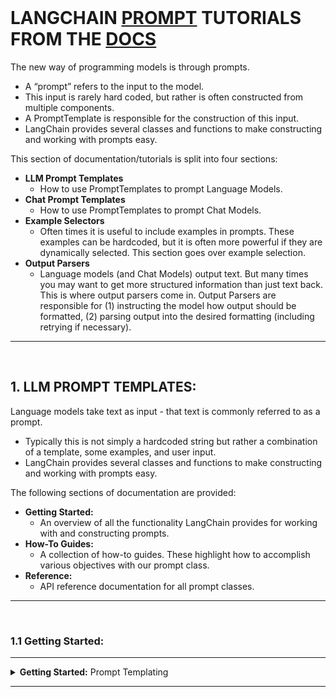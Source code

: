 <br>

# LANGCHAIN <u>PROMPT</u> TUTORIALS FROM THE <a href="https://python.langchain.com/en/latest/modules/prompts.html">DOCS</a>

The new way of programming models is through prompts. 
* A “prompt” refers to the input to the model. 
* This input is rarely hard coded, but rather is often constructed from multiple components. 
* A PromptTemplate is responsible for the construction of this input. 
* LangChain provides several classes and functions to make constructing and working with prompts easy.

This section of documentation/tutorials is split into four sections:
* **LLM Prompt Templates**
  * How to use PromptTemplates to prompt Language Models.
* **Chat Prompt Templates**
  * How to use PromptTemplates to prompt Chat Models.
* **Example Selectors**
  * Often times it is useful to include examples in prompts. These examples can be hardcoded, but it is often more powerful if they are dynamically selected. This section goes over example selection.
* **Output Parsers**
  * Language models (and Chat Models) output text. But many times you may want to get more structured information than just text back. This is where output parsers come in. Output Parsers are responsible for (1) instructing the model how output should be formatted, (2) parsing output into the desired formatting (including retrying if necessary).

---

<br>

## 1. LLM PROMPT TEMPLATES: 

Language models take text as input - that text is commonly referred to as a prompt. 
* Typically this is not simply a hardcoded string but rather a combination of a template, some examples, and user input. 
* LangChain provides several classes and functions to make constructing and working with prompts easy.

The following sections of documentation are provided:
* **Getting Started:**
  * An overview of all the functionality LangChain provides for working with and constructing prompts.
* **How-To Guides:**
  * A collection of how-to guides. These highlight how to accomplish various objectives with our prompt class.
* **Reference:**
  * API reference documentation for all prompt classes.

---

<br>

### 1.1 Getting Started: 

---


<details>
<summary><b>Getting Started:</b> Prompt Templating</summary>

In this tutorial, we will learn about:
* what a prompt template is, and why it is needed,
* how to create a prompt template,
* how to pass few shot examples to a prompt template,
* how to select examples for a prompt template.

<br>

**WHAT IS A PROMPT TEMPLATE?**

A prompt template refers to a reproducible way to generate a prompt. 
* It contains a text string (“the template”)
* And takes a set of parameters from the end user
* Which it combines with the text string to generate a prompt.

The prompt template may contain:
* instructions to the language model
* a set of few shot examples to help the language model generate a better response
* a question to the language model

The following code snippet contains an example of a prompt template:

```python
from langchain import PromptTemplate

template = """
I want you to act as a naming consultant for new companies.

Here are some examples of good company names:

- search engine, Google
- social media, Facebook
- video sharing, YouTube

The name should be short, catchy and easy to remember.

What is a good name for a company that makes {product}?
"""

prompt = PromptTemplate(
    input_variables=["product"],
    template=template,
)
```

**CREATING A PROMPT TEMPLATE**

You can create simple hardcoded prompts using the **`PromptTemplate`** class. 
* Prompt templates can take any number of input variables, and can be formatted to generate a prompt.

```python
from langchain import PromptTemplate

# An example prompt with no input variables
no_input_prompt = PromptTemplate(input_variables=[], template="Tell me a joke.")
no_input_prompt.format()
# -> "Tell me a joke."

# An example prompt with one input variable
one_input_prompt = PromptTemplate(input_variables=["adjective"], template="Tell me a {adjective} joke.")
one_input_prompt.format(adjective="funny")
# -> "Tell me a funny joke."

# An example prompt with multiple input variables
multiple_input_prompt = PromptTemplate(
    input_variables=["adjective", "content"], 
    template="Tell me a {adjective} joke about {content}."
)
multiple_input_prompt.format(adjective="funny", content="chickens")
# -> "Tell me a funny joke about chickens."
You can create custom prompt templates that format the prompt in any way you want. For more information, see Custom Prompt Templates.
```

*Currently, the template should be formatted as a Python f-string.* <br>
*We also support Jinja2 templates (see Using Jinja templates).*  <br>
*In the future, we will support more templating languages such as Mako.*  <br>

**LOADING A PROMPT TEMPLATE FROM LangChainHub**

**LangChainHub** contains a collection of prompts which can be loaded directly via LangChain.

```python
from langchain.prompts import load_prompt

prompt = load_prompt("lc://prompts/conversation/prompt.json")
prompt.format(history="", input="What is 1 + 1?")
```

You can read more about **LangChainHub** and the prompts 
available with it <b><a href="https://github.com/hwchase17/langchain-hub">here</a>.</b>

**FEW SHOT EXAMPLES IN PROMPT TEMPLATES**

Few shot examples are a set of examples that can be used to help the language model generate a better response.
* To generate a prompt with few shot examples, you can use the **`FewShotPromptTemplate`**. 
* This class takes in a **`PromptTemplate`** and a list of few shot examples. 
* It then formats the prompt template with the few shot examples.

In this example, we’ll create a prompt to generate **word antonyms**.

```python
from langchain import PromptTemplate, FewShotPromptTemplate


# First, create the list of few shot examples.
examples = [
    {"word": "happy", "antonym": "sad"},
    {"word": "tall", "antonym": "short"},
]

# Next, we specify the template to format the examples we have provided.
# We use the `PromptTemplate` class for this.
example_formatter_template = """
Word: {word}
Antonym: {antonym}\n
"""
example_prompt = PromptTemplate(
    input_variables=["word", "antonym"],
    template=example_formatter_template,
)

# Finally, we create the `FewShotPromptTemplate` object.
few_shot_prompt = FewShotPromptTemplate(
    # These are the examples we want to insert into the prompt.
    examples=examples,
    # This is how we want to format the examples when we insert them into the prompt.
    example_prompt=example_prompt,
    # The prefix is some text that goes before the examples in the prompt.
    # Usually, this consists of intructions.
    prefix="Give the antonym of every input",
    # The suffix is some text that goes after the examples in the prompt.
    # Usually, this is where the user input will go
    suffix="Word: {input}\nAntonym:",
    # The input variables are the variables that the overall prompt expects.
    input_variables=["input"],
    # The example_separator is the string we will use to join the prefix, examples, and suffix together with.
    example_separator="\n\n",
)

# We can now generate a prompt using the `format` method.
print(few_shot_prompt.format(input="big"))
# -> Give the antonym of every input
# -> 
# -> Word: happy
# -> Antonym: sad
# ->
# -> Word: tall
# -> Antonym: short
# ->
# -> Word: big
# -> Antonym:
```

**SELECT EXAMPLES FOR A PROMPT TEMPLATE**

If you have a large number of examples, you can use the **`ExampleSelector`** to select a subset of examples that 
will be most informative for the Language Model. This will help you generate a prompt that is more likely to 
generate a good response.

Below, we’ll use the **`LengthBasedExampleSelector`**, which selects examples based on the length of the input. 
* This is useful when you are worried about constructing a prompt that will go over the length of the context window. 
* For longer inputs, it will select fewer examples to include, while for shorter inputs it will select more.

We’ll continue with the example from the previous section, but this time we’ll use the **`LengthBasedExampleSelector`** 
to select the examples.

```python
from langchain.prompts.example_selector import LengthBasedExampleSelector


# These are a lot of examples of a pretend task of creating antonyms.
examples = [
    {"word": "happy", "antonym": "sad"},
    {"word": "tall", "antonym": "short"},
    {"word": "energetic", "antonym": "lethargic"},
    {"word": "sunny", "antonym": "gloomy"},
    {"word": "windy", "antonym": "calm"},
]

# We'll use the `LengthBasedExampleSelector` to select the examples.
example_selector = LengthBasedExampleSelector(
    # These are the examples is has available to choose from.
    examples=examples, 
    # This is the PromptTemplate being used to format the examples.
    example_prompt=example_prompt, 
    # This is the maximum length that the formatted examples should be.
    # Length is measured by the get_text_length function below.
    max_length=25,
)

# We can now use the `example_selector` to create a `FewShotPromptTemplate`.
dynamic_prompt = FewShotPromptTemplate(
    # We provide an ExampleSelector instead of examples.
    example_selector=example_selector,
    example_prompt=example_prompt,
    prefix="Give the antonym of every input",
    suffix="Word: {input}\nAntonym:",
    input_variables=["input"],
    example_separator="\n\n",
)

# We can now generate a prompt using the `format` method.
print(dynamic_prompt.format(input="big"))
# -> Give the antonym of every input
# ->
# -> Word: happy
# -> Antonym: sad
# ->
# -> Word: tall
# -> Antonym: short
# ->
# -> Word: energetic
# -> Antonym: lethargic
# ->
# -> Word: sunny
# -> Antonym: gloomy
# ->
# -> Word: windy
# -> Antonym: calm
# ->
# -> Word: big
# -> Antonym:
In contrast, if we provide a very long input, the LengthBasedExampleSelector will select fewer examples to include in the prompt.

long_string = "big and huge and massive and large and gigantic and tall and much much much much much bigger than everything else"
print(dynamic_prompt.format(input=long_string))
# -> Give the antonym of every input

# -> Word: happy
# -> Antonym: sad
# ->
# -> Word: big and huge and massive and large and gigantic and tall and much much much much much bigger than everything else
# -> Antonym:
```

LangChain comes with a few example selectors that you can use. 
* For more details on how to use them, see <b><a href="https://python.langchain.com/en/latest/modules/prompts/example_selectors.html">Example Selectors</a></b>.

You can create custom example selectors that select examples based on any criteria you want. 
* For more details on how to do this, see <b><a href="https://python.langchain.com/en/latest/modules/prompts/example_selectors/examples/custom_example_selector.html">Creating a custom example selector</a></b>.

</details>

---